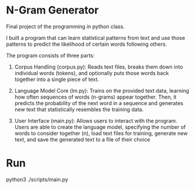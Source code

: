 # N-Gram Generator
Final project of the programming in python class.

I built a program that can learn statistical patterns from text and use those patterns to predict the likelihood of certain words following others. 

The program consists of three parts:
1. Corpus Handling (corpus.py): Reads text files, breaks them down into individual words (tokens), and optionally puts those words back together into a single piece of text.

2. Language Model Core (lm.py): Trains on the provided text data, learning how often sequences of words (n-grams) appear together. Then, it predicts the probability of the next word in a sequence and generates new text that statistically resembles the training data.

3. User Interface (main.py): Allows users to interact with the program. Users are able to create the language model, specifying the number of words to consider together (n), load text files for training, generate new text, and save the generated text to a file of their choice

# Run 
python3 ./scripts/main.py
